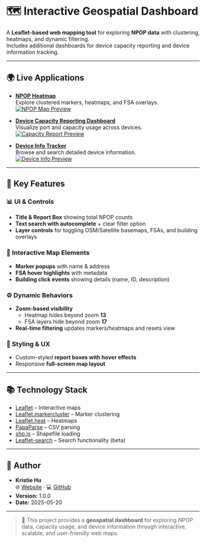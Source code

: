 # 🗺️ Interactive Geospatial Dashboard

A **Leaflet-based web mapping tool** for exploring **NPOP data** with clustering, heatmaps, and dynamic filtering.  
Includes additional dashboards for device capacity reporting and device information tracking.  

---

## 🌍 Live Applications

- **[NPOP Heatmap](https://kristiehu.github.io/Device-Capacity-Dashboard/main/index.html)**  
  Explore clustered markers, heatmaps, and FSA overlays.  
  [![NPOP Map Preview](https://raw.githubusercontent.com/kristiehu/Leaflet-Npop-Map/main/Npop_heatmap_preview.png)](https://kristiehu.github.io/Leaflet-Npop-Map/main/index.html)

- **[Device Capacity Reporting Dashboard](https://kristiehu.github.io/Device-Capacity-Dashboard/main/capacityReport.html)**  
  Visualize port and capacity usage across devices.  
  [![Capacity Report Preview](https://raw.githubusercontent.com/kristiehu/Leaflet-Npop-Map/main/Port_capacity_preview.png)](https://kristiehu.github.io/Leaflet-Npop-Map/main/capacityReport.html)

- **[Device Info Tracker](https://kristiehu.github.io/Device-Capacity-Dashboard/main/devices_only.html)**  
  Browse and search detailed device information.  
  [![Device Info Preview](https://raw.githubusercontent.com/kristiehu/Leaflet-Npop-Map/main/Npop_devices_preview.png)](https://kristiehu.github.io/Leaflet-Npop-Map/main/devices_only.html)

---

## 🧩 Key Features

### 📊 UI & Controls
- **Title & Report Box** showing total NPOP counts  
- **Text search with autocomplete** + clear filter option  
- **Layer controls** for toggling OSM/Satellite basemaps, FSAs, and building overlays  

### 🧭 Interactive Map Elements
- **Marker popups** with name & address  
- **FSA hover highlights** with metadata  
- **Building click events** showing details (name, ID, description)  

### ⚙️ Dynamic Behaviors
- **Zoom-based visibility**  
  - Heatmap hides beyond zoom **13**  
  - FSA layers hide beyond zoom **17**  
- **Real-time filtering** updates markers/heatmaps and resets view  

### 🎨 Styling & UX
- Custom-styled **report boxes with hover effects**  
- Responsive **full-screen map layout**  

---

## 📚 Technology Stack

- [Leaflet](https://leafletjs.com/) – Interactive maps  
- [Leaflet.markercluster](https://github.com/Leaflet/Leaflet.markercluster) – Marker clustering  
- [Leaflet.heat](https://github.com/Leaflet/Leaflet.heat) – Heatmaps  
- [PapaParse](https://www.papaparse.com/) – CSV parsing  
- [shp.js](https://github.com/calvinmetcalf/shapefile-js) – Shapefile loading  
- [Leaflet-search](https://github.com/stefanocudini/leaflet-search) – Search functionality (beta)  

---

## 👤 Author

- **Kristie Hu**  
  🌐 [Website](https://www.kristiehu.com/) · 💻 [GitHub](https://github.com/Kristiehu)  
- **Version:** 1.0.0  
- **Date:** 2025-05-20  

---

> 🚀 This project provides a **geospatial dashboard** for exploring NPOP data, capacity usage, and device information through interactive, scalable, and user-friendly web maps.
